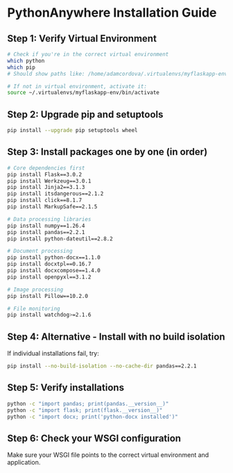 # PythonAnywhere Installation Guide

## Step 1: Verify Virtual Environment
```bash
# Check if you're in the correct virtual environment
which python
which pip
# Should show paths like: /home/adamcordova/.virtualenvs/myflaskapp-env/bin/python

# If not in virtual environment, activate it:
source ~/.virtualenvs/myflaskapp-env/bin/activate
```

## Step 2: Upgrade pip and setuptools
```bash
pip install --upgrade pip setuptools wheel
```

## Step 3: Install packages one by one (in order)
```bash
# Core dependencies first
pip install Flask==3.0.2
pip install Werkzeug==3.0.1
pip install Jinja2==3.1.3
pip install itsdangerous==2.1.2
pip install click==8.1.7
pip install MarkupSafe==2.1.5

# Data processing libraries
pip install numpy==1.26.4
pip install pandas==2.2.1
pip install python-dateutil==2.8.2

# Document processing
pip install python-docx==1.1.0
pip install docxtpl==0.16.7
pip install docxcompose==1.4.0
pip install openpyxl==3.1.2

# Image processing
pip install Pillow==10.2.0

# File monitoring
pip install watchdog>=2.1.6
```

## Step 4: Alternative - Install with no build isolation
If individual installations fail, try:
```bash
pip install --no-build-isolation --no-cache-dir pandas==2.2.1
```

## Step 5: Verify installations
```bash
python -c "import pandas; print(pandas.__version__)"
python -c "import flask; print(flask.__version__)"
python -c "import docx; print('python-docx installed')"
```

## Step 6: Check your WSGI configuration
Make sure your WSGI file points to the correct virtual environment and application.
